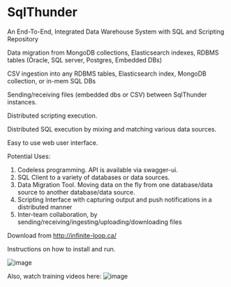 # SqlThunder

An End-To-End, Integrated Data Warehouse System with SQL and Scripting Repository 


Data migration from MongoDB collections, Elasticsearch indexes, RDBMS tables (Oracle, SQL server, Postgres, Embedded DBs)

CSV ingestion into any RDBMS tables, Elasticsearch index, MongoDB collection, or in-mem SQL DBs

Sending/receiving files (embedded dbs or CSV) between SqlThunder instances.

Distributed scripting execution.

Distributed SQL execution by mixing and matching various data sources.

Easy to use web user interface.

Potential Uses: 
1) Codeless programming. API is available via swagger-ui. 
2) SQL Client to a variety of databases or data sources.
3) Data Migration Tool. Moving data on the fly from one database/data source to another database/data source.
4) Scripting Interface with capturing output and push notifications in a distributed manner
5) Inter-team collaboration, by sending/receiving/ingesting/uploading/downloading files


Download from http://infinite-loop.ca/

Instructions on how to install and run.

![image](https://user-images.githubusercontent.com/80181538/227396130-3b945f80-5f61-4af2-9baa-590bf37e5ad1.png)



Also, watch training videos here:
![image](https://user-images.githubusercontent.com/80181538/227396305-76d3d5ff-febe-4ebc-a040-d59c729c9e54.png)


